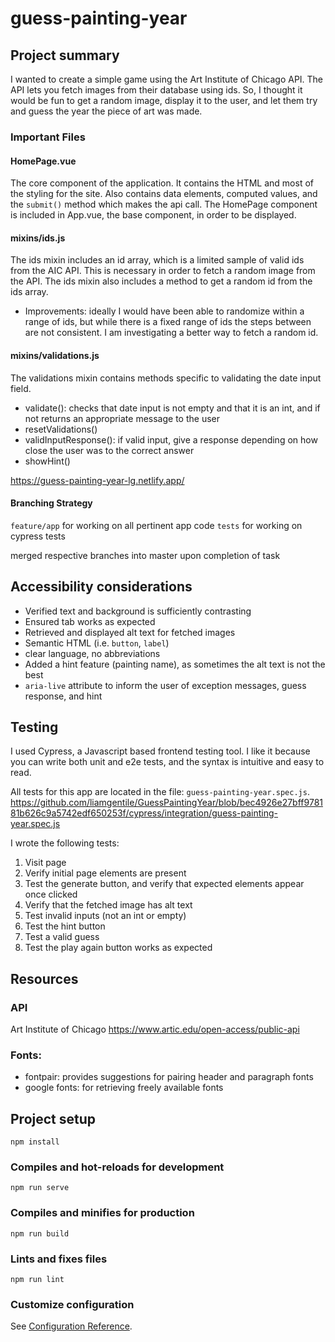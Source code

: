 # guess-painting-year

## Project summary 

I wanted to create a simple game using the Art Institute of Chicago API. The API lets you fetch images from their database using ids. So, I thought it would be fun to get a random image, display it to the user, and let them try and guess the year the piece of art was made. 

### Important Files

#### HomePage.vue

The core component of the application. It contains the HTML and most of the styling for the site. Also contains data elements, computed values, and the `submit()` method which makes the api call. The HomePage component is included in App.vue, the base component, in order to be displayed. 

#### mixins/ids.js

The ids mixin includes an id array, which is a limited sample of valid ids from the AIC API. This is necessary in order to fetch a random image from the API. The ids mixin also includes a method to get a random id from the ids array. 

- Improvements: ideally I would have been able to randomize within a range of ids, but while there is a fixed range of ids the steps between are not consistent. I am investigating a better way to fetch a random id. 

#### mixins/validations.js

The validations mixin contains methods specific to validating the date input field. 

- validate(): checks that date input is not empty and that it is an int, and if not returns an appropriate message to the user
- resetValidations()
- validInputResponse(): if valid input, give a response depending on how close the user was to the correct answer
- showHint()

https://guess-painting-year-lg.netlify.app/

#### Branching Strategy

`feature/app` for working on all pertinent app code
`tests` for working on cypress tests

merged respective branches into master upon completion of task

## Accessibility considerations

- Verified text and background is sufficiently contrasting
- Ensured tab works as expected
- Retrieved and displayed alt text for fetched images 
- Semantic HTML (i.e. `button`, `label`)
- clear language, no abbreviations
- Added a hint feature (painting name), as sometimes the alt text is not the best
- `aria-live` attribute to inform the user of exception messages, guess response, and hint 

## Testing

I used Cypress, a Javascript based frontend testing tool. I like it because you can write both unit and e2e tests, and the syntax is intuitive and easy to read. 

All tests for this app are located in the file: `guess-painting-year.spec.js`.
https://github.com/liamgentile/GuessPaintingYear/blob/bec4926e27bff978181b626c9a5742edf650253f/cypress/integration/guess-painting-year.spec.js

I wrote the following tests:
1. Visit page
2. Verify initial page elements are present
3. Test the generate button, and verify that expected elements appear once clicked
4. Verify that the fetched image has alt text
5. Test invalid inputs (not an int or empty)
6. Test the hint button
7. Test a valid guess
8. Test the play again button works as expected 



## Resources

### API

Art Institute of Chicago 
https://www.artic.edu/open-access/public-api

### Fonts: 
- fontpair: provides suggestions for pairing header and paragraph fonts
- google fonts: for retrieving freely available fonts 

## Project setup
```
npm install
```

### Compiles and hot-reloads for development
```
npm run serve
```

### Compiles and minifies for production
```
npm run build
```

### Lints and fixes files
```
npm run lint
```

### Customize configuration
See [Configuration Reference](https://cli.vuejs.org/config/).
